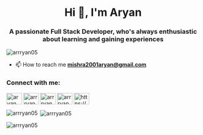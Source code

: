 <h1 align="center">Hi 👋, I'm Aryan </h1>
<h3 align="center">A passionate Full Stack Developer, who's always enthusiastic about learning and gaining experiences</h3>

<p align="left"> <img src="https://komarev.com/ghpvc/?username=arrryan05&label=Profile%20views&color=0e75b6&style=flat" alt="arrryan05" /> </p>

- 📫 How to reach me **mishra2001aryan@gmail.com**

<h3 align="left">Connect with me:</h3>
<p align="left">
<a href="https://linkedin.com/in/aryan-mishra-09b880189" target="blank"><img align="center" src="https://raw.githubusercontent.com/rahuldkjain/github-profile-readme-generator/master/src/images/icons/Social/linked-in-alt.svg" alt="aryan mishra" height="30" width="40" /></a>
<a href="https://leetcode.com/arrryan_05/" target="blank"><img align="center" src="https://raw.githubusercontent.com/rahuldkjain/github-profile-readme-generator/master/src/images/icons/Social/leetcode.svg" alt="arrryan_05" height="30" width="40" /></a>
<a href="https://www.codechef.com/users/arrryan_2001" target="blank"><img align="center" src="https://cdn.jsdelivr.net/npm/simple-icons@3.1.0/icons/codechef.svg" alt="arrryan_2001" height="30" width="40" /></a>
<a href="https://www.hackerrank.com/arrryan05" target="blank"><img align="center" src="https://raw.githubusercontent.com/rahuldkjain/github-profile-readme-generator/master/src/images/icons/Social/hackerrank.svg" alt="arrryan05" height="30" width="40" /></a>
<a href="https://auth.geeksforgeeks.org/user/https://auth.geeksforgeeks.org/user/arrryan05/profile" target="blank"><img align="center" src="https://raw.githubusercontent.com/rahuldkjain/github-profile-readme-generator/master/src/images/icons/Social/geeks-for-geeks.svg" alt="https://auth.geeksforgeeks.org/user/arrryan05/profile" height="30" width="40" /></a>
</p>



<p><img align="left" src="https://github-readme-stats.vercel.app/api/top-langs?username=arrryan05&show_icons=true&locale=en&layout=compact" alt="arrryan05" /></p>

<p>&nbsp;<img align="center" src="https://github-readme-stats.vercel.app/api?username=arrryan05&show_icons=true&locale=en" alt="arrryan05" /></p>

<p><img align="center" src="https://github-readme-streak-stats.herokuapp.com/?user=arrryan05&" alt="arrryan05" /></p>
